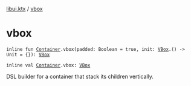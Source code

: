 [libui.ktx](README.md) / [vbox](vbox.md)

# vbox

`inline fun `[`Container`](-container/README.md)`.vbox(padded: Boolean = true, init: `[`VBox`](-v-box/README.md)`.() -> Unit = {}): `[`VBox`](-v-box/README.md)

`inline val `[`Container`](-container/README.md)`.vbox: `[`VBox`](-v-box/README.md)

DSL builder for a container that stack its children vertically.
